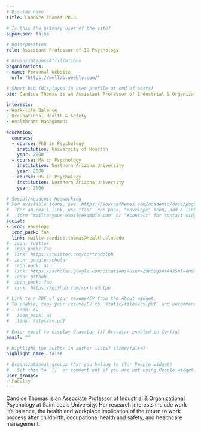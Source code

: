 ```yaml
---
# Display name
title: Candice Thomas Ph.D.

# Is this the primary user of the site?
superuser: false

# Role/position
role: Assistant Professor of IO Psychology

# Organizations/Affiliations
organizations:
- name: Personal Website
  url: "https://wellab.weebly.com/"

# Short bio (displayed in user profile at end of posts)
bio: Candice Thomas is an Assistant Professor of Industrial & Organizational Psychology at Saint Louis University. 

interests:
- Work-life Balance
- Occupational Health & Safety
- Healthcare Management

education:
  courses:
  - course: PhD in Psychology
    institution: University of Houston
    year: 2000
  - course: MA in Psychology
    institution: Northern Arizona University
    year: 2000
  - course: BS in Psychology
    institution: Northern Arizona University
    year: 2000

# Social/Academic Networking
# For available icons, see: https://sourcethemes.com/academic/docs/page-builder/#icons
#   For an email link, use "fas" icon pack, "envelope" icon, and a link in the
#   form "mailto:your-email@example.com" or "#contact" for contact widget.
social:
- icon: envelope
  icon_pack: fas
  link: mailto:candice.thomas@health.slu.edu
#- icon: twitter
#  icon_pack: fab
#  link: https://twitter.com/cortrudolph
#- icon: google-scholar
#  icon_pack: ai
#  link: https://scholar.google.com/citations?user=Z9W6egsAAAAJ&hl=en&oi=ao
#- icon: github
#  icon_pack: fab
#  link: https://github.com/cortrudolph

# Link to a PDF of your resume/CV from the About widget.
# To enable, copy your resume/CV to `static/files/cv.pdf` and uncomment the lines below.
# - icon: cv
#   icon_pack: ai
#   link: files/cv.pdf

# Enter email to display Gravatar (if Gravatar enabled in Config)
email: ""

# Highlight the author in author lists? (true/false)
highlight_name: false

# Organizational groups that you belong to (for People widget)
#   Set this to `[]` or comment out if you are not using People widget.
user_groups:
- Faculty
---
```


Candice Thomas is an Associate Professor of Industrial & Organizational Psychology at Saint Louis University. Her research interests include work-life balance, the health and workplace implication of the return to work process after childbirth, occupational health and safety, and healthcare management.
